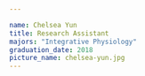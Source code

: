 ```yaml
---

name: Chelsea Yun
title: Research Assistant
majors: "Integrative Physiology"
graduation_date: 2018
picture_name: chelsea-yun.jpg
---
```

    
    
